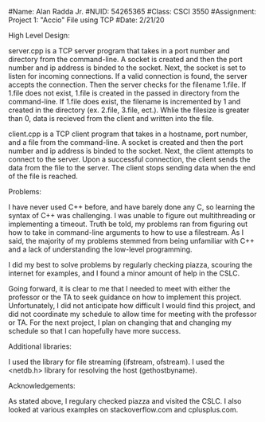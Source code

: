#Name: Alan Radda Jr.
#NUID: 54265365
#Class: CSCI 3550
#Assignment: Project 1: "Accio" File using TCP
#Date: 2/21/20

High Level Design:

server.cpp is a TCP server program that takes in a port number and directory from the command-line.
A socket is created and then the port number and ip address is binded to the socket.
Next, the socket is set to listen for incoming connections.
If a valid connection is found, the server accepts the connection. 
Then the server checks for the filename 1.file. If 1.file does not exist, 1.file is created in the passed in directory from the command-line.
If 1.file does exist, the filename is incremented by 1 and created in the directory (ex. 2.file, 3.file, ect.).
Whlie the filesize is greater than 0, data is recieved from the client and written into the file. 

client.cpp is a TCP client program that takes in a hostname, port number, and a file from the command-line.
A socket is created and then the port number and ip address is binded to the socket.
Next, the client attempts to connect to the server.
Upon a successful connection, the client sends the data from the file to the server.
The client stops sending data when the end of the file is reached.

Problems:

I have never used C++ before, and have barely done any C, so learning the syntax of C++ was challenging.
I was unable to figure out multithreading or implementing a timeout.
Truth be told, my problems ran from figuring out how to take in command-line arguments to how to use a filestream.
As I said, the majority of my problems stemmed from being unfamiliar with C++ and a lack of understanding the low-level programming. 

I did my best to solve problems by regularly checking piazza, scouring the internet for examples, and I found a minor amount of help in the CSLC.

Going forward, it is clear to me that I needed to meet with either the professor or the TA to seek guidance on how to implement this project.
Unfortunately, I did not anticipate how difficult I would find this project, and did not coordinate my schedule to allow time for meeting with the professor or TA.
For the next project, I plan on changing that and changing my schedule so that I can hopefully have more success.

Additional libraries:

I used the <fstream> library for file streaming (ifstream, ofstream).
I used the <netdb.h> library for resolving the host (gethostbyname).

Acknowledgements:

As stated above, I regulary checked piazza and visited the CSLC. I also looked at various examples on stackoverflow.com and cplusplus.com.